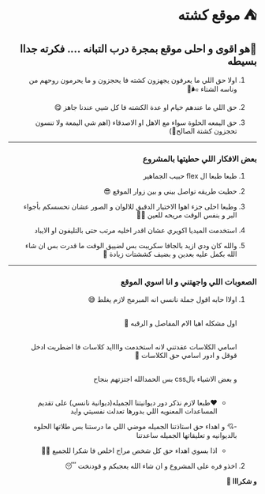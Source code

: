 <div dir="rtl">


# ⛺ موقع كشته

##   💅هو اقوى و احلى موقع بمجرة درب التبانه .... فكرته جداا بسيطه 

1. اولا حق اللي ما يعرفون يجهزون كشته فا يحجزون و ما يحرمون روحهم من وناسه الشتاء 🌬🌚 

2. حق اللي ما عندهم خيام او عدة الكشته فا كل شيي عندنا جاهز 😋

3. حق اليمعه الحلوة سواء مع الاهل او الاصدقاء (اهم شي اليمعة ولا تنسون تحجزون كشتة الصالح🥰)



<hr>


### بعض الافكار اللي حطيتها بالمشروع
1. طبعا طبعا ال flex حبيب الجماهير
<!-- .header{
    width: 100%;
    height: 10rem;
    display: flex;
    align-items: center;
    position: fixed;
    top: 0;
    left: 0;
    background-color: var(--brown-transparent);
    z-index: 999;
} -->
2. حطيت طريقه تواصل بيني و بين زوار الموقع 😎

3. وطبعا احلى جزء اهوا الاختيار الدقيق للالوان و الصور عشان تحسسكم بأجواء البر و بنفس الوقت مريحه للعين ✌🏽

4. استخدمت الميديا اكويري عشان اقدر اخليه مرتب حتى بالتليفون او الايباد 

5. والله كان ودي ازيد بالجافا سكريبت بس لضييق الوقت ما قدرت بس ان شاء الله بكمل عليه بعدين و بضيف كششتات زيادة 🥰

<hr>

### الصعوبات اللي واجهتني و انا اسوي الموقع 

1. اولاا حابه اقول جملة نانسي انه المبرمج لازم يغلط 😅


    <br> اول مشكله اهيا الام المفاصل و الرقبه 🤣 

   <br> اسامي الكلاسات عقدتني لانه استخدمت واااايد كلاسات فا اضطريت ادخل قوقل و ادور اسامي حق الكلاسات 🤦

   <br> و بعض الاشياء بالcss بس الحمدالله اجتزتهم بنجاح

   <br>

   - ❤️طبعا لازم نذكر دور ديوانيتنا الجميله(ديوانية نانسي) على تقديم المساعدات المعنويه اللي بدورها تعدلت نفسيتي وايد 

   -💘 و اهداء حق استاذتنا الجميله موضي اللي ما درستنا بس طلاتها الحلوه بالديوانيه و تعليقاتها الجميله ساعدتنا

   - اذا بسوي اهداء حق كل شخص مراح اخلص فا شكرا للجميع 🥺💕

2. اخذو فره على المشروع و ان شاء الله يعجبكم و قودنخت 😴 
  
<b>و شكرااا 🎸</b>

</div>
